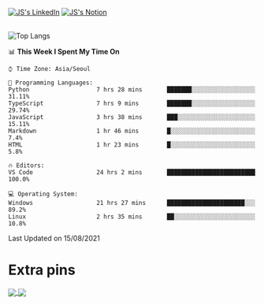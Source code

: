 
[![JS's LinkedIn](https://img.shields.io/badge/LinkedIn-blue?style=for-the-badge&logo=linkedin)](https://www.linkedin.com/in/jaeseung-lee-5a2a32139/) 
[![JS's Notion](https://img.shields.io/badge/Notion-black?style=for-the-badge&logo=notion)](https://bit.ly/ljswiki1) <br><br>
<!-- ![JS's GitHub stats](https://github-readme-stats-lemon-five.vercel.app/api?username=tkxkd0159&hide=contribs,prs,stars,issues&show_icons=true&theme=react&include_all_commits=true)   -->
![Top Langs](https://github-readme-stats-lemon-five.vercel.app/api/top-langs/?username=tkxkd0159&layout=compact&hide=jupyter%20notebook,scss&langs_count=10)  


<!--START_SECTION:waka-->
📊 **This Week I Spent My Time On** 

```text
⌚︎ Time Zone: Asia/Seoul

💬 Programming Languages: 
Python                   7 hrs 28 mins       ███████░░░░░░░░░░░░░░░░░░   31.11% 
TypeScript               7 hrs 9 mins        ███████░░░░░░░░░░░░░░░░░░   29.74% 
JavaScript               3 hrs 38 mins       ███░░░░░░░░░░░░░░░░░░░░░░   15.11% 
Markdown                 1 hr 46 mins        █░░░░░░░░░░░░░░░░░░░░░░░░   7.4% 
HTML                     1 hr 23 mins        █░░░░░░░░░░░░░░░░░░░░░░░░   5.8%

🔥 Editors: 
VS Code                  24 hrs 2 mins       █████████████████████████   100.0%

💻 Operating System: 
Windows                  21 hrs 27 mins      ██████████████████████░░░   89.2% 
Linux                    2 hrs 35 mins       ██░░░░░░░░░░░░░░░░░░░░░░░   10.8%

```


 Last Updated on 15/08/2021
<!--END_SECTION:waka-->

# Extra pins
<a href="https://github.com/tkxkd0159/go-chain">
  <img align="center" src="https://github-readme-stats-lemon-five.vercel.app/api/pin/?username=tkxkd0159&repo=go-chain&theme=react" />
</a>
<a href="https://github.com/tkxkd0159/dsalgo">
  <img align="center" src="https://github-readme-stats-lemon-five.vercel.app/api/pin/?username=tkxkd0159&repo=dsalgo&theme=react" />
</a>

<!---
- 🔭 I’m currently working on ...
- 🌱 I’m currently learning blockchain and distributed network
- 👯 I’m looking to collaborate on ...
- 🤔 I’m looking for help with ...
- 💬 Ask me about ...
- 📫 How to reach me: ...
- 😄 Pronouns: ...
- ⚡ Fun fact: ...
-->

